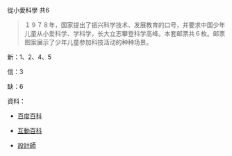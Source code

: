 從小愛科學 共6

> １９７８年，国家提出了振兴科学技术、发展教育的口号，并要求中国少年儿童从小爱科学、学科学，长大立志攀登科学高峰。本套邮票共６枚。邮票图案展示了少年儿童参加科技活动的种种场景。

新：1、2、4、5

信：3

缺：6

資料：

  * [百度百科](http://baike.baidu.com/view/8345484.htm)

  * [互動百科](http://www.baike.com/wiki/T41%E4%BB%8E%E5%B0%8F%E7%88%B1%E7%A7%91%E5%AD%A6)

  * [設計師](http://baike.baidu.com/subview/486643/13234604.htm#viewPageContent)
